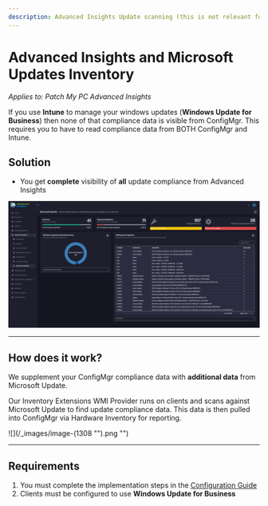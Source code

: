```yaml
---
description: Advanced Insights Update scanning (this is not relevant for Patch Insights)
---
```


# Advanced Insights and Microsoft Updates Inventory

_Applies to: Patch My PC Advanced Insights_

If you use **Intune** to manage your windows updates (**Windows Update for Business**) then none of that compliance data is visible from ConfigMgr. This requires you to have to read compliance data from BOTH ConfigMgr and Intune.

## Solution

* You get **complete** visibility of **all** update compliance from Advanced Insights

![](/_images/Microsoft-Updates-Page.png "")

***

## How does it work?

We supplement your ConfigMgr compliance data with **additional data** from Microsoft Update.

Our Inventory Extensions WMI Provider runs on clients and scans against Microsoft Update to find update compliance data. This data is then pulled into ConfigMgr via Hardware Inventory for reporting.

![](/_images/image-(1308 "").png "")

***

## Requirements

1. You must complete the implementation steps in the [Configuration Guide](advanced-insights-inventory-extensions/)
2. Clients must be configured to use **Windows Update for Business**
